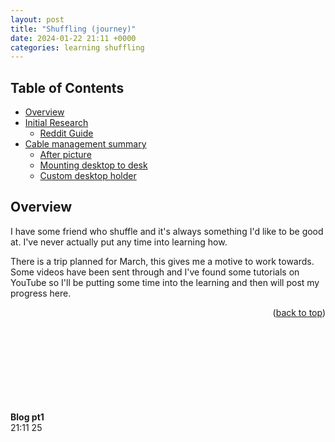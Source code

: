 ```yaml
---
layout: post
title: "Shuffling (journey)"
date: 2024-01-22 21:11 +0000
categories: learning shuffling
---
```


<a name="readme-top"></a>

## Table of Contents

- [Overview](#overview)
- [Initial Research](#initial-research)
    - [Reddit Guide](#reddit-guide)
- [Cable management summary](#cable-managment-summary)
    - [After picture](#after-picture)
    - [Mounting desktop to desk](#mounting-desktop-to-desk)
    - [Custom desktop holder](#custom-desktop-holder)

## Overview

I have some friend who shuffle and it's always something I'd like to be good at. I've never actually put any time into learning how.

There is a trip planned for March, this gives me a motive to work towards. Some videos have been sent through and I've found some tutorials on YouTube so I'll be putting some time into the learning and then will post my progress here.

<p align="right">(<a href="#readme-top">back to top</a>)</p>


<br><br><br><br><br><br><br><br>
**Blog pt1** <br>
21:11 25